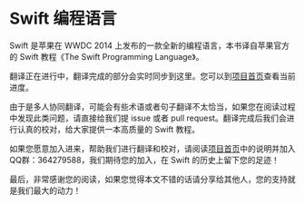 # Swift 编程语言

Swift 是苹果在 WWDC 2014 上发布的一款全新的编程语言，本书译自苹果官方的 Swift 教程《The Swift Programming Language》。

翻译正在进行中，翻译完成的部分会实时同步到这里。您可以到[项目首页](https://github.com/numbbbbb/the-swift-programming-language-in-chinese)查看当前进度。

由于是多人协同翻译，可能会有些术语或者句子翻译不太恰当，如果您在阅读过程中发现此类问题，请直接给我们提 issue 或者 pull request。翻译完成后我们会进行认真的校对，给大家提供一本高质量的 Swift 教程。

如果您愿意加入进来，帮助我们进行翻译和校对，请阅读[项目首页](https://github.com/numbbbbb/the-swift-programming-language-in-chinese)中的说明并加入QQ群：364279588，我们期待您的加入，在 Swift 的历史上留下您的足迹！

最后，非常感谢您的阅读，如果您觉得本文不错的话请分享给其他人，您的支持就是我们最大的动力！

